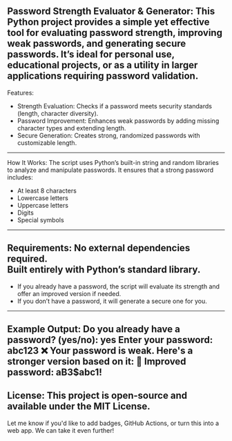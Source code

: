 Password Strength Evaluator & Generator:
This Python project provides a simple yet effective tool for evaluating password strength, improving weak passwords, and generating secure passwords. It’s ideal for personal use, educational projects, or as a utility in larger applications requiring password validation.
---
Features:
- Strength Evaluation: Checks if a password meets security standards (length, character diversity).
- Password Improvement: Enhances weak passwords by adding missing character types and extending length.
- Secure Generation: Creates strong, randomized passwords with customizable length.
---
 How It Works:
The script uses Python’s built-in string and random libraries to analyze and manipulate passwords. It ensures that a strong password includes:
- At least 8 characters  
- Lowercase letters  
- Uppercase letters  
- Digits  
- Special symbols
---
Requirements:
No external dependencies required.  
Built entirely with Python’s standard library.
---
- If you already have a password, the script will evaluate its strength and offer an improved version if needed.
- If you don’t have a password, it will generate a secure one for you. 
---
Example Output:
Do you already have a password? (yes/no): yes
Enter your password: abc123
❌ Your password is weak. Here's a stronger version based on it:
🔐 Improved password: aB3$abc1!
---
License:
This project is open-source and available under the MIT License.
---
Let me know if you'd like to add badges, GitHub Actions, or turn this into a web app. We can take it even further!
